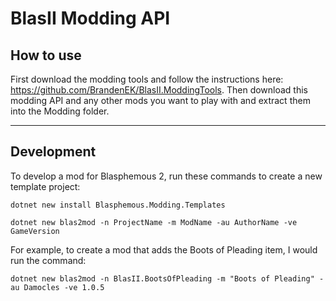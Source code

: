 # BlasII Modding API

## How to use

First download the modding tools and follow the instructions here: https://github.com/BrandenEK/BlasII.ModdingTools.  Then download this modding API and any other mods you want to play with and extract them into the Modding folder.

---

## Development

To develop a mod for Blasphemous 2, run these commands to create a new template project:

```dotnet new install Blasphemous.Modding.Templates```

```dotnet new blas2mod -n ProjectName -m ModName -au AuthorName -ve GameVersion```

For example, to create a mod that adds the Boots of Pleading item, I would run the command:

```dotnet new blas2mod -n BlasII.BootsOfPleading -m "Boots of Pleading" -au Damocles -ve 1.0.5```